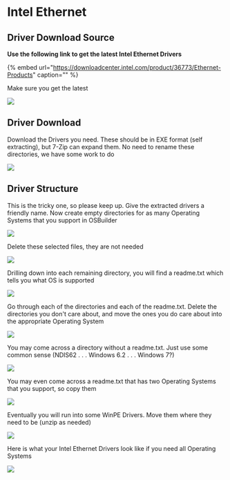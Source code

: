 # Intel Ethernet

## Driver Download Source

**Use the following link to get the latest Intel Ethernet Drivers**

{% embed url="https://downloadcenter.intel.com/product/36773/Ethernet-Products" caption="" %}

Make sure you get the latest

![](../../../.gitbook/assets/image%20%2812%29.png)

## Driver Download

Download the Drivers you need. These should be in EXE format \(self extracting\), but 7-Zip can expand them. No need to rename these directories, we have some work to do

![](../../../.gitbook/assets/image%20%2813%29.png)

## Driver Structure

This is the tricky one, so please keep up. Give the extracted drivers a friendly name. Now create empty directories for as many Operating Systems that you support in OSBuilder

![](../../../.gitbook/assets/image%20%28102%29.png)

Delete these selected files, they are not needed

![](../../../.gitbook/assets/image%20%28138%29.png)

Drilling down into each remaining directory, you will find a readme.txt which tells you what OS is supported

![](../../../.gitbook/assets/image%20%28150%29.png)

Go through each of the directories and each of the readme.txt. Delete the directories you don't care about, and move the ones you do care about into the appropriate Operating System

![](../../../.gitbook/assets/image%20%2895%29.png)

You may come across a directory without a readme.txt. Just use some common sense \(NDIS62 . . . Windows 6.2 . . . Windows 7?\)

![](../../../.gitbook/assets/image%20%2826%29.png)

You may even come across a readme.txt that has two Operating Systems that you support, so copy them

![](../../../.gitbook/assets/image%20%28284%29.png)

Eventually you will run into some WinPE Drivers. Move them where they need to be \(unzip as needed\)

![](../../../.gitbook/assets/image%20%28257%29.png)

Here is what your Intel Ethernet Drivers look like if you need all Operating Systems

![](../../../.gitbook/assets/image%20%2871%29.png)

